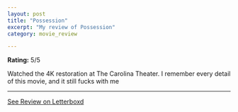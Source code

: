 ```yaml
---
layout: post
title: "Possession"
excerpt: "My review of Possession"
category: movie_review

---
```


**Rating:** 5/5

Watched the 4K restoration at The Carolina Theater. I remember every detail of this movie, and it still fucks with me

<hr>

[See Review on Letterboxd](https://boxd.it/2egCgv)
